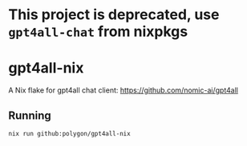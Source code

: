 # This project is deprecated, use `gpt4all-chat` from nixpkgs

# gpt4all-nix

A Nix flake for gpt4all chat client: https://github.com/nomic-ai/gpt4all

## Running

```
nix run github:polygon/gpt4all-nix
```
